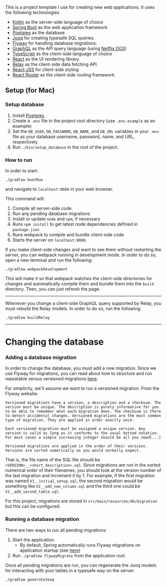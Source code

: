 This is a project template I use for creating new web applications. It uses the following technologies
- [Kotlin](https://kotlinlang.org/) as the server-side language of choice
- [Spring Boot](https://spring.io/projects/spring-boot) as the web application framework 
- [Postgres](https://www.postgresql.org/) as the database
- [Jooq](https://www.jooq.org/) for creating typesafe SQL queries.
- [Flyway](https://flywaydb.org/) for handling database migrations.
- [GraphQL](https://graphql.org/) as the API query language (using [Netflix DGS](https://netflix.github.io/dgs/))
- [TypeScript](https://www.typescriptlang.org/) as the client-side language of choice
- [React](https://react.dev/) as the UI rendering library.
- [Relay](https://relay.dev/) as the client-side data fetching API.
- [React-JSS](https://cssinjs.org/react-jss/?v=v10.3.0) for client-side styling
- [React Router](https://reactrouter.com/en/main) as the client-side routing framework

## Setup (for Mac)

### Setup database

1) Install [Postgres](https://www.postgresql.org/download/).
2) Create a `.env` file in the project root directory (use `.env.example` as an example)
3) Set the `DB_USER`, `DB_PASSWORD`, `DB_NAME`, and `DB_URL` variables in your `.env` file as your database username, password, name, and URL, respectively.
4) Run `./bin/setup_database` in the root of the project. 

### How to run
In order to start:
```
./gradlew bootRun
```
and navigate to `localhost:8080` in your web browser. 

This command will: 
1. Compile all server-side code.
2. Run any pending database migrations
3. Install or update `node` and `npm`, if necessary
4. Runs `npm install` to get latest node dependencies defined in `package.json`
5. Runs webpack to compile and bundle client-side code
6. Starts the server on `localhost:8080`.

If you make client-side changes and want to see them without restarting the server, you can webpack running in development mode. In order to do so, open a new terminal and run the following:
```
./gradlew webpackDevelopment
```
This will make it so that webpack watches the client-side directories for changes and automatically compile them and bundle them into the `build` directory. Then, you can just refresh the page.

---
Whenever you change a client-side GraphQL query supported by Relay, you must rebuild the Relay models. In order to do so, run the following: 

```
./gradlew buildRelay
```
---
# Changing the database
### Adding a database migration

In order to change the database, you must add a new migration. Since we use Flyway for migrations, you can read about how to structure and run repeatable versus versioned migrations [here](https://documentation.red-gate.com/flyway/flyway-cli-and-api/concepts/migrations). 

For simplicity, we'll assume we want to run a versioned migration. From the Flyway website:
```
Versioned migrations have a version, a description and a checksum. The version must be unique. The description is purely informative for you to be able to remember what each migration does. The checksum is there to detect accidental changes. Versioned migrations are the most common type of migration. They are applied in order exactly once.

Each versioned migration must be assigned a unique version. Any version is valid as long as it conforms to the usual dotted notation. For most cases a simple increasing integer should be all you need[...]

Versioned migrations are applied in the order of their versions. Versions are sorted numerically as you would normally expect.
```
That is, the file name of the SQL file should be `<VERSION>__<short_description>.sql`. Since migrations are run in the sorted numerical order of their filenames, you should look at the version number of the last migration and increment it by 1. For example, if the first migration was named `V1__initial_setup.sql`, the second migration would be something like `V2__add_new_column.sql` and the third one could be `V3__add_second_table.sql`. 


For this project, migrations are stored in `src/main/resources/db/migration` but this can be configured.

### Running a database migration
There are two ways to run all pending migrations:

1. Start the application. 
    - By default, Spring automatically runs Flyway migrations on application startup (see [here](https://docs.spring.io/spring-boot/docs/2.0.0.M5/reference/html/howto-database-initialization.html#howto-execute-flyway-database-migrations-on-startup))
2. Run `./gradlew flywayMigrate` from the application root.

Once all pending migrations are run, you can regenerate the Jooq models for interacting with your tables in a typesafe way on the server.
```
./gradlew generateJooq
```